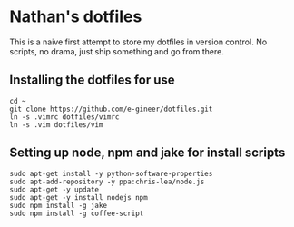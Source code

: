 # Nathan's dotfiles

This is a naive first attempt to store my dotfiles in version control. No
scripts, no drama, just ship something and go from there.

## Installing the dotfiles for use

```
cd ~
git clone https://github.com/e-gineer/dotfiles.git
ln -s .vimrc dotfiles/vimrc
ln -s .vim dotfiles/vim
```

## Setting up node, npm and jake for install scripts

```
sudo apt-get install -y python-software-properties
sudo apt-add-repository -y ppa:chris-lea/node.js
sudo apt-get -y update
sudo apt-get -y install nodejs npm
sudo npm install -g jake
sudo npm install -g coffee-script
```
